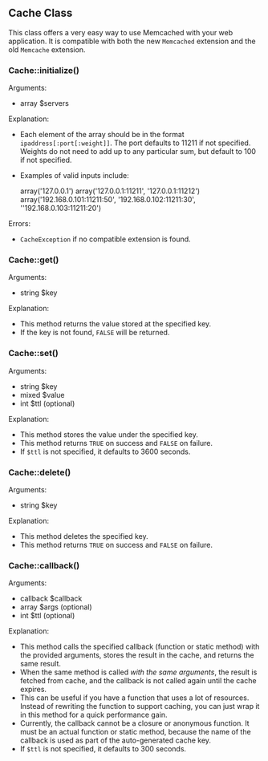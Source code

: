 
Cache Class
-----------

This class offers a very easy way to use Memcached with your web application.
It is compatible with both the new `Memcached` extension and the old `Memcache` extension.

### Cache::initialize()

Arguments:

  - array $servers

Explanation:

  - Each element of the array should be in the format `ipaddress[:port[:weight]]`.
    The port defaults to 11211 if not specified.
    Weights do not need to add up to any particular sum, but default to 100 if not specified.
  - Examples of valid inputs include:

    array('127.0.0.1')
    array('127.0.0.1:11211', '127.0.0.1:11212')
    array('192.168.0.101:11211:50', '192.168.0.102:11211:30', ''192.168.0.103:11211:20')

Errors:

  - `CacheException` if no compatible extension is found.

### Cache::get()

Arguments:

  - string $key

Explanation:

  - This method returns the value stored at the specified key.
  - If the key is not found, `FALSE` will be returned.

### Cache::set()

Arguments:

  - string $key
  - mixed $value
  - int $ttl (optional)

Explanation:

  - This method stores the value under the specified key.
  - This method returns `TRUE` on success and `FALSE` on failure.
  - If `$ttl` is not specified, it defaults to 3600 seconds.
  
### Cache::delete()

Arguments:

  - string $key

Explanation:

  - This method deletes the specified key.
  - This method returns `TRUE` on success and `FALSE` on failure.
  
### Cache::callback()

Arguments:

  - callback $callback
  - array $args (optional)
  - int $ttl (optional)
  
Explanation:

  - This method calls the specified callback (function or static method) with the provided arguments,
    stores the result in the cache, and returns the same result.
  - When the same method is called _with the same arguments_, the result is fetched from cache,
    and the callback is not called again until the cache expires.
  - This can be useful if you have a function that uses a lot of resources.
    Instead of rewriting the function to support caching, you can just wrap it in this method for a quick performance gain.
  - Currently, the callback cannot be a closure or anonymous function.
    It must be an actual function or static method, because the name of the callback is used as part of the auto-generated cache key.
  - If `$ttl` is not specified, it defaults to 300 seconds.

